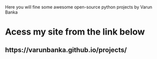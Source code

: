 Here you will fine some awesome open-source  python projects by Varun Banka

<h1>Acess my site from the link below </h1>
<h2>  https://varunbanka.github.io/projects/ </h2>
